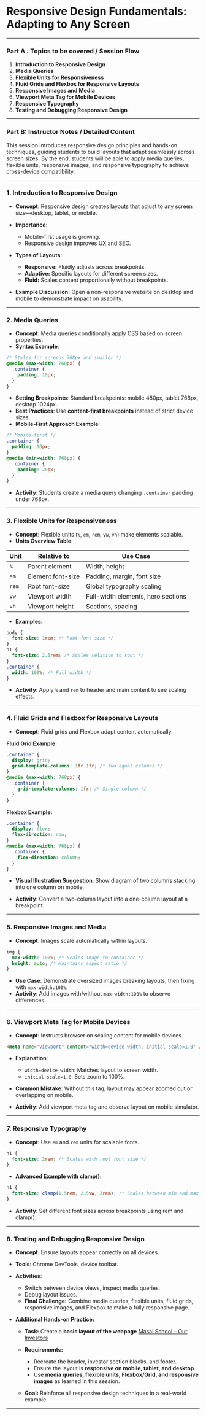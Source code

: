 # **Responsive Design Fundamentals: Adapting to Any Screen**

---

### **Part A : Topics to be covered / Session Flow**

1. **Introduction to Responsive Design**
2. **Media Queries**
3. **Flexible Units for Responsiveness**
4. **Fluid Grids and Flexbox for Responsive Layouts**
5. **Responsive Images and Media**
6. **Viewport Meta Tag for Mobile Devices**
7. **Responsive Typography**
8. **Testing and Debugging Responsive Design**

---

### **Part B: Instructor Notes / Detailed Content**

This session introduces responsive design principles and hands-on techniques, guiding students to build layouts that adapt seamlessly across screen sizes. By the end, students will be able to apply media queries, flexible units, responsive images, and responsive typography to achieve cross-device compatibility.

---

### **1. Introduction to Responsive Design**

- **Concept**: Responsive design creates layouts that adjust to any screen size—desktop, tablet, or mobile.
- **Importance**:

  - Mobile-first usage is growing.
  - Responsive design improves UX and SEO.

- **Types of Layouts**:

  - **Responsive:** Fluidly adjusts across breakpoints.
  - **Adaptive:** Specific layouts for different screen sizes.
  - **Fluid:** Scales content proportionally without breakpoints.

- **Example Discussion:** Open a non-responsive website on desktop and mobile to demonstrate impact on usability.

---

### **2. Media Queries**

- **Concept**: Media queries conditionally apply CSS based on screen properties.
- **Syntax Example**:

```css
/* Styles for screens 768px and smaller */
@media (max-width: 768px) {
  .container {
    padding: 10px;
  }
}
```

- **Setting Breakpoints**: Standard breakpoints: mobile 480px, tablet 768px, desktop 1024px.
- **Best Practices**: Use **content-first breakpoints** instead of strict device sizes.
- **Mobile-First Approach Example**:

```css
/* Mobile-first */
.container {
  padding: 10px;
}
@media (min-width: 768px) {
  .container {
    padding: 20px;
  }
}
```

- **Activity**: Students create a media query changing `.container` padding under 768px.

---

### **3. Flexible Units for Responsiveness**

- **Concept**: Flexible units (`%`, `em`, `rem`, `vw`, `vh`) make elements scalable.
- **Units Overview Table**:

| Unit  | Relative to       | Use Case                           |
| ----- | ----------------- | ---------------------------------- |
| `%`   | Parent element    | Width, height                      |
| `em`  | Element font-size | Padding, margin, font size         |
| `rem` | Root font-size    | Global typography scaling          |
| `vw`  | Viewport width    | Full-width elements, hero sections |
| `vh`  | Viewport height   | Sections, spacing                  |

- **Examples**:

```css
body {
  font-size: 1rem; /* Root font size */
}
h1 {
  font-size: 2.5rem; /* Scales relative to root */
}
.container {
  width: 100%; /* Full width */
}
```

- **Activity**: Apply `%` and `rem` to header and main content to see scaling effects.

---

### **4. Fluid Grids and Flexbox for Responsive Layouts**

- **Concept**: Fluid grids and Flexbox adapt content automatically.

**Fluid Grid Example:**

```css
.container {
  display: grid;
  grid-template-columns: 1fr 1fr; /* Two equal columns */
}
@media (max-width: 768px) {
  .container {
    grid-template-columns: 1fr; /* Single column */
  }
}
```

**Flexbox Example:**

```css
.container {
  display: flex;
  flex-direction: row;
}
@media (max-width: 768px) {
  .container {
    flex-direction: column;
  }
}
```

- **Visual Illustration Suggestion**: Show diagram of two columns stacking into one column on mobile.

- **Activity**: Convert a two-column layout into a one-column layout at a breakpoint.

---

### **5. Responsive Images and Media**

- **Concept**: Images scale automatically within layouts.

```css
img {
  max-width: 100%; /* Scales image to container */
  height: auto; /* Maintains aspect ratio */
}
```

- **Use Case**: Demonstrate oversized images breaking layouts, then fixing with `max-width:100%`.
- **Activity**: Add images with/without `max-width:100%` to observe differences.

---

### **6. Viewport Meta Tag for Mobile Devices**

- **Concept**: Instructs browser on scaling content for mobile devices.

```html
<meta name="viewport" content="width=device-width, initial-scale=1.0" />
```

- **Explanation**:

  - `width=device-width`: Matches layout to screen width.
  - `initial-scale=1.0`: Sets zoom to 100%.

- **Common Mistake**: Without this tag, layout may appear zoomed out or overlapping on mobile.
- **Activity**: Add viewport meta tag and observe layout on mobile simulator.

---

### **7. Responsive Typography**

- **Concept**: Use `em` and `rem` units for scalable fonts.

```css
h1 {
  font-size: 2rem; /* Scales with root font size */
}
```

- **Advanced Example with clamp():**

```css
h1 {
  font-size: clamp(1.5rem, 2.5vw, 3rem); /* Scales between min and max */
}
```

- **Activity**: Set different font sizes across breakpoints using rem and clamp().

---

### **8. Testing and Debugging Responsive Design**

- **Concept**: Ensure layouts appear correctly on all devices.

- **Tools**: Chrome DevTools, device toolbar.

- **Activities**:

  - Switch between device views, inspect media queries.
  - Debug layout issues.
  - **Final Challenge:** Combine media queries, flexible units, fluid grids, responsive images, and Flexbox to make a fully responsive page.

- **Additional Hands-on Practice:**

  - **Task:** Create a **basic layout of the webpage** [Masai School – Our Investors](https://www.masaischool.com/our-investors)
  - **Requirements:**

    - Recreate the header, investor section blocks, and footer.
    - Ensure the layout is **responsive on mobile, tablet, and desktop**.
    - Use **media queries, flexible units, Flexbox/Grid, and responsive images** as learned in this session.

  - **Goal:** Reinforce all responsive design techniques in a real-world example.

---
